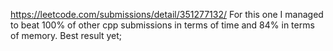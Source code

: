https://leetcode.com/submissions/detail/351277132/
For this one I managed to beat 100% of other cpp submissions in terms of time and 84% in terms of memory. Best result yet;
